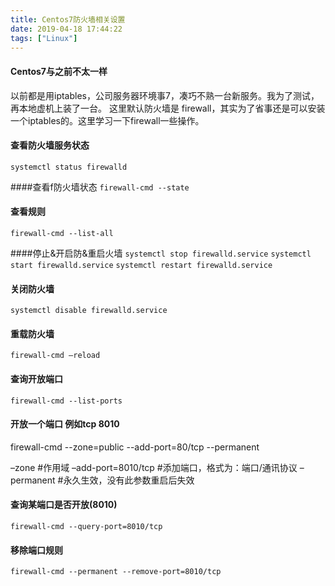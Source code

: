 ```yaml
---
title: Centos7防火墙相关设置
date: 2019-04-18 17:44:22
tags: ["Linux"]
---
```


#### Centos7与之前不太一样
以前都是用iptables，公司服务器环境事7，凑巧不熟一台新服务。我为了测试，再本地虚机上装了一台。
这里默认防火墙是 firewall，其实为了省事还是可以安装一个iptables的。这里学习一下firewall一些操作。

#### 查看防火墙服务状态
`systemctl status firewalld`

####查看f防火墙状态
`firewall-cmd --state` 

#### 查看规则
`firewall-cmd --list-all `

####停止&开启防&重启火墙
`systemctl stop firewalld.service`
`systemctl start firewalld.service`
`systemctl restart firewalld.service`

#### 关闭防火墙
`systemctl disable firewalld.service`

#### 重载防火墙
`firewall-cmd —reload`

#### 查询开放端口
`firewall-cmd --list-ports`

#### 开放一个端口 例如tcp 8010
firewall-cmd --zone=public --add-port=80/tcp --permanent

–zone #作用域
–add-port=8010/tcp #添加端口，格式为：端口/通讯协议
–permanent #永久生效，没有此参数重启后失效

#### 查询某端口是否开放(8010)
`firewall-cmd --query-port=8010/tcp`

#### 移除端口规则
`firewall-cmd --permanent --remove-port=8010/tcp`
